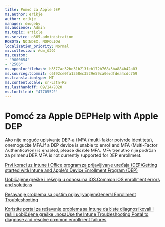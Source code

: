 ```yaml
---
title: Pomoć za Apple DEP
ms.author: erikje
author: erikje
manager: dougeby
ms.audience: Admin
ms.topic: article
ms.service: o365-administration
ROBOTS: NOINDEX, NOFOLLOW
localization_priority: Normal
ms.collection: Adm_O365
ms.custom:
- "9000654"
- "2506"
ms.openlocfilehash: b3577ac32be31b213feb172b76843ba884b42a03
ms.sourcegitcommit: c6692ce0fa1358ec3529e59ca0ecdfdea4cdc759
ms.translationtype: MT
ms.contentlocale: sr-Latn-RS
ms.lasthandoff: 09/14/2020
ms.locfileid: "47705529"
---
```

# <a name="help-with-apple-dep"></a><span data-ttu-id="b4c60-102">Pomoć za Apple DEP</span><span class="sxs-lookup"><span data-stu-id="b4c60-102">Help with Apple DEP</span></span>

<span data-ttu-id="b4c60-103">Ako nije moguće upisivanje DEP-a i MFA (multi-faktor potvrde identiteta), onemogućite MFA.</span><span class="sxs-lookup"><span data-stu-id="b4c60-103">If a DEP device is unable to enroll and MFA (Multi-Factor Authentication) is enabled, please disable MFA.</span></span> <span data-ttu-id="b4c60-104">MFA trenutno nije podržan za primenu DEP.</span><span class="sxs-lookup"><span data-stu-id="b4c60-104">MFA is not currently supported for DEP enrollment.</span></span>

[<span data-ttu-id="b4c60-105">Prvi koraci uz Intune i Office program za prijavljivanje uređaja (DEP)</span><span class="sxs-lookup"><span data-stu-id="b4c60-105">Getting started with Intune and Apple's Device Enrollment Program (DEP)</span></span>](https://docs.microsoft.com/intune/enrollment/device-enrollment-program-enroll-ios)

[<span data-ttu-id="b4c60-106">Uobičajene greške i rešenja u odnosu na iOS.</span><span class="sxs-lookup"><span data-stu-id="b4c60-106">Common iOS enrollment errors and solutions</span></span>](https://docs.microsoft.com/intune/enrollment/troubleshoot-ios-enrollment-errors)

[<span data-ttu-id="b4c60-107">Rešavanje problema sa opštim prijavljivanjem</span><span class="sxs-lookup"><span data-stu-id="b4c60-107">General Enrollment Troubleshooting</span></span>](https://docs.microsoft.com/intune/enrollment/troubleshoot-device-enrollment-in-intune)

[<span data-ttu-id="b4c60-108">Koristite portal za rešavanje problema sa Intune da biste dijagnostikovali i rešili uobičajene greške unosa</span><span class="sxs-lookup"><span data-stu-id="b4c60-108">Use the Intune Troubleshooting Portal to diagnose and resolve common enrollment failures</span></span>](https://docs.microsoft.com/intune/fundamentals/help-desk-operators)



